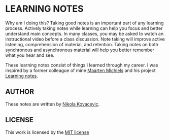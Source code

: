 # LEARNING NOTES

Why am I doing this? Taking good notes is an important part of any learning process. Actively taking notes while learning can help you focus and better understand main concepts. In many classes, you may be asked to watch an instructional video before a class discussion. Note taking will improve active listening, comprehension of material, and retention. Taking notes on both synchronous and asynchronous material will help you better remember what you hear and see.

These learning notes consist of things I learned through my career. I was inspired by a former colleague of mine [Maarten Michiels](https://github.com/mistermicheels) and his project [Learning notes](https://github.com/mistermicheels/learning-notes).

## AUTHOR

These notes are written by [Nikola Kovacevic](https://github.com/nikola-kovacevic).

## LICENSE

This work is licensed by the [MIT license](LICENSE)
